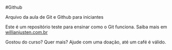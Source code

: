 #Github

Arquivo da aula de Git e Github para iniciantes

Este é um repositório teste para ensinar como o Git funciona. Saiba mais em [willianjusten.com.br](http://willianjusten.com.br)

Gostou do curso? Quer mais? Ajude com uma doação, até um café é válido.